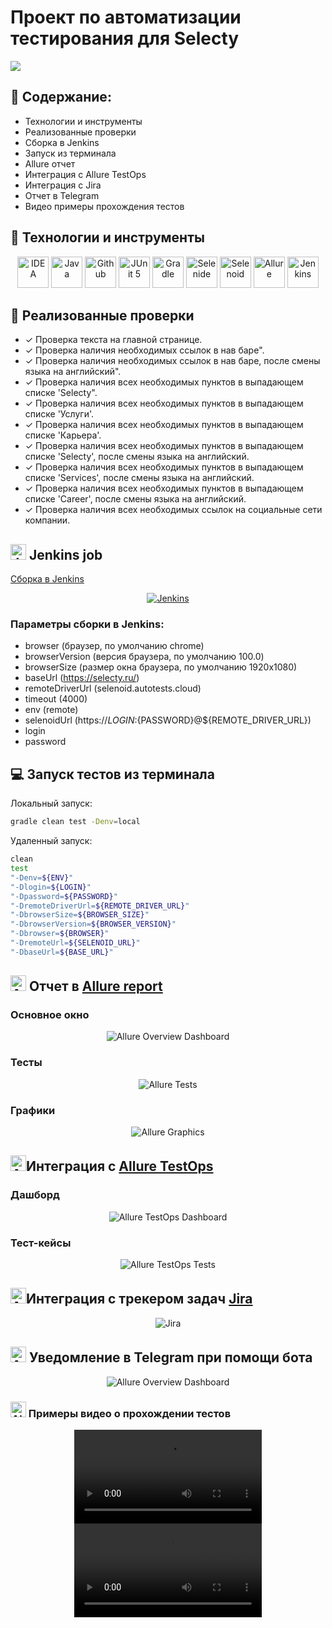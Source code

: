 <h1>Проект по автоматизации тестирования для Selecty</h1>

<div style="display: flex; flex-direction:column;">
<a target="_blank" href="https://www.selecty.ru/"><img src="images/selecty.jpg"></a>
</div>

## :pushpin: Содержание:

<ul>
<li>Технологии и инструменты</li>
<li>Реализованные проверки</li>
<li>Сборка в Jenkins</li>
<li>Запуск из терминала</li>
<li>Allure отчет</li>
<li>Интеграция с Allure TestOps</li>
<li>Интеграция с Jira</li>
<li>Отчет в Telegram</li>
<li>Видео примеры прохождения тестов</li>
</ul>

## :rocket: Технологии и инструменты

<div align="center">
<a href="https://www.jetbrains.com/idea/"><img src="images/Intelij_IDEA.svg" width="50" height="50"  alt="IDEA"/></a>
<a href="https://www.java.com/"><img src="images/Java.svg" width="50" height="50"  alt="Java"/></a>
<a href="https://github.com/"><img src="images/Github.svg" width="50" height="50"  alt="Github"/></a>
<a href="https://junit.org/junit5/"><img src="images/JUnit5.svg" width="50" height="50"  alt="JUnit 5"/></a>
<a href="https://gradle.org/"><img src="images/Gradle.svg" width="50" height="50"  alt="Gradle"/></a>
<a href="https://selenide.org/"><img src="images/Selenide.svg" width="50" height="50"  alt="Selenide"/></a>
<a href="https://aerokube.com/selenoid/"><img src="images/Selenoid.svg" width="50" height="50"  alt="Selenoid"/></a>
<a href="https://github.com/allure-framework/allure2"><img src="images/Allure_Report.svg" width="50" height="50"  alt="Allure"/></a>
<a href="https://www.jenkins.io/"><img src="images/Jenkins.svg" width="50" height="50"  alt="Jenkins"/></a>
</div>

## :scroll: Реализованные проверки

- ✓ Проверка текста на главной странице.
- ✓ Проверка наличия необходимых ссылок в нав баре".
- ✓ Проверка наличия необходимых ссылок в нав баре, после смены языка на английский".
- ✓ Проверка наличия всех необходимых пунктов в выпадающем списке 'Selecty".
- ✓ Проверка наличия всех необходимых пунктов в выпадающем списке 'Услуги'.
- ✓ Проверка наличия всех необходимых пунктов в выпадающем списке 'Карьера'.
- ✓ Проверка наличия всех необходимых пунктов в выпадающем списке 'Selecty', после смены языка на английский.
- ✓ Проверка наличия всех необходимых пунктов в выпадающем списке 'Services', после смены языка на английский.
- ✓ Проверка наличия всех необходимых пунктов в выпадающем списке 'Career', после смены языка на английский.
- ✓ Проверка наличия всех необходимых ссылок на социальные сети компании.

## <img src="images/Jenkins.svg" width="25" height="25"  alt="Jenkins"/> Jenkins job

<a target="_blank" href="https://jenkins.autotests.cloud/job/selecty_project/">Сборка в Jenkins</a>
<div align="center">
<a href="https://jenkins.autotests.cloud/job/selecty_project/"><img src="images/jenkins_job.png" alt="Jenkins"/></a>
</div>

### Параметры сборки в Jenkins:

- browser (браузер, по умолчанию chrome)
- browserVersion (версия браузера, по умолчанию 100.0)
- browserSize (размер окна браузера, по умолчанию 1920x1080)
- baseUrl (https://selecty.ru/)
- remoteDriverUrl (selenoid.autotests.cloud)
- timeout (4000)
- env (remote)
- selenoidUrl (https://${LOGIN}:${PASSWORD}@${REMOTE_DRIVER_URL})
- login
- password

## :computer: Запуск тестов из терминала

Локальный запуск:

```bash
gradle clean test -Denv=local
```

Удаленный запуск:

```bash
clean
test
"-Denv=${ENV}"
"-Dlogin=${LOGIN}"
"-Dpassword=${PASSWORD}"
"-DremoteDriverUrl=${REMOTE_DRIVER_URL}"
"-DbrowserSize=${BROWSER_SIZE}"
"-DbrowserVersion=${BROWSER_VERSION}"
"-Dbrowser=${BROWSER}"
"-DremoteUrl=${SELENOID_URL}"
"-DbaseUrl=${BASE_URL}"
```

## <img src="images/Allure_Report.svg" width="25" height="25"  alt="Allure"/> Отчет в <a target="_blank" href="https://jenkins.autotests.cloud/job/selecty_project/9/allure/">Allure report</a>

### Основное окно

<div align="center">
<img title="Allure Overview Dashboard" src="images/allure_report.png">
</div>

### Тесты

<div align="center">
<img title="Allure Tests" src="images/allure_suites.png">
</div>

### Графики

<div align="center">
<img title="Allure Graphics" src="images/allure_graphs.png">
</div>

## <img src="images/Allure_EE.svg" width="25" height="25"  alt="Allure"/></a>Интеграция с <a target="_blank" href="https://allure.autotests.cloud/launch/18237">Allure TestOps</a>

### Дашборд

<div align="center">
<img title="Allure TestOps Dashboard" src="images/testOps.png">
</div>

### Тест-кейсы

<div align="center">
<img title="Allure TestOps Tests" src="images/testCases.png">
</div>

## <img src="images/Jira.svg" width="25" height="25"  alt="Allure"/></a>Интеграция с трекером задач <a target="_blank" href="https://jira.autotests.cloud/browse/HOMEWORK-498">Jira</a>

<div align="center">
<img title="Jira" src="images/jira.png">
</div>

## <img src="images/Telegram.svg" width="25" height="25"  alt="Allure"/></a> Уведомление в Telegram при помощи бота

<div align="center">
<img title="Allure Overview Dashboard" src="images/tm.png">
</div>

### <img src="images/Selenoid.svg" width="25" height="25"  alt="Allure"/></a> Примеры видео о прохождении тестов

<div align="center">
<video src="https://user-images.githubusercontent.com/59203915/212070784-8b04f9f5-3d3d-4d86-90bb-f958c8455fc4.mp4"></video>
<video src="https://user-images.githubusercontent.com/59203915/212070789-7ac73637-9758-47e6-9819-626f311a50d6.mp4"></video>
</div>
